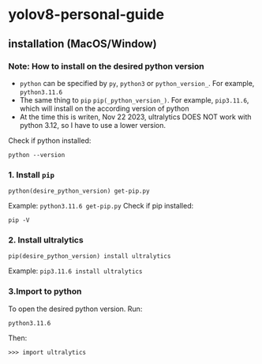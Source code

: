 # yolov8-personal-guide

## installation (MacOS/Window)

### Note: How to install on the desired python version

- `python` can be specified by `py`, `python3` or `python_version_`. For example, `python3.11.6`
- The same thing to `pip` `pip(_python_version_)`. For example, `pip3.11.6`, which will install on the according version of python
- At the time this is writen, Nov 22 2023, ultralytics DOES NOT work with python 3.12, so I have to use a lower version.

Check if python installed: 
```
python --version
```
### 1. Install `pip`

```
python(desire_python_version) get-pip.py
```
Example: `python3.11.6 get-pip.py`
Check if pip installed:
```
pip -V
```


### 2. Install ultralytics

```
pip(desire_python_version) install ultralytics
```
Example: `pip3.11.6 install ultralytics`

### 3.Import to python

To open the desired python version. Run:
```
python3.11.6
```
Then:
```
>>> import ultralytics
```
